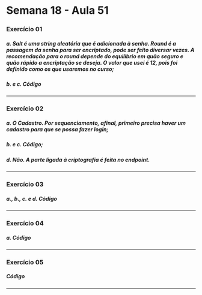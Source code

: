 # Semana 18 - Aula 51

### Exercício 01

##### a. Salt é uma string aleatória que é adicionada à senha. Round é a passagem da senha para ser encriptado, pode ser feito diversar vezes. A recomendação para o round depende do equilibrio em quão seguro e quão rápido a encriptação se deseja. O valor que usei é 12, pois foi definido como os que usaremos no curso;
##### b. e c. Código
***

### Exercício 02

##### a. O Cadastro. Por sequenciamento, afinal, primeiro precisa haver um cadastro para que se possa fazer login;
##### b. e c. Código;
##### d. Não. A parte ligada à criptografia é feita no endpoint.
***

### Exercício 03

##### a., b., c. e d. Código
***

### Exercício 04

##### a. Código
***

### Exercício 05

##### Código
***